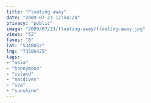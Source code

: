 ```yaml
---
title: "Floating away"
date: "2009-07-23 12:54:24"
privacy: "public"
image: "2009/07/23/floating-away/floating-away.jpg"
views: "52"
faves: "0"
lat: "5348052"
lng: "73586425"
tags:
- "asia"
- "honeymoon"
- "island"
- "maldives"
- "sea"
- "sunshine"
---
```

<a href="/photos/2009/07/23/floating-away" rel="nofollow"></a>
